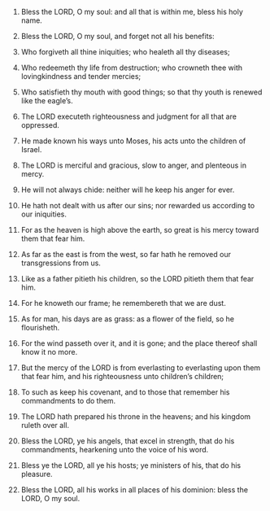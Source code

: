 1. Bless the LORD, O my soul: and all that is within me, bless his
holy name.

2. Bless the LORD, O my soul, and forget not all his benefits:

3. Who forgiveth all thine iniquities; who healeth all thy
diseases;

4. Who redeemeth thy life from destruction; who crowneth thee with
lovingkindness and tender mercies;

5. Who satisfieth thy mouth with good things; so that thy youth is
renewed like the eagle’s.

6. The LORD executeth righteousness and judgment for all that are
oppressed.

7. He made known his ways unto Moses, his acts unto the children of
Israel.

8. The LORD is merciful and gracious, slow to anger, and plenteous
in mercy.

9. He will not always chide: neither will he keep his anger for
ever.

10. He hath not dealt with us after our sins; nor rewarded us
according to our iniquities.

11. For as the heaven is high above the earth, so great is his
mercy toward them that fear him.

12. As far as the east is from the west, so far hath he removed our
transgressions from us.

13. Like as a father pitieth his children, so the LORD pitieth them
that fear him.

14. For he knoweth our frame; he remembereth that we are dust.

15. As for man, his days are as grass: as a flower of the field, so
he flourisheth.

16. For the wind passeth over it, and it is gone; and the place
thereof shall know it no more.

17. But the mercy of the LORD is from everlasting to everlasting
upon them that fear him, and his righteousness unto children’s
children;

18. To such as keep his covenant, and to those that remember his
commandments to do them.

19. The LORD hath prepared his throne in the heavens; and his
kingdom ruleth over all.

20. Bless the LORD, ye his angels, that excel in strength, that do
his commandments, hearkening unto the voice of his word.

21. Bless ye the LORD, all ye his hosts; ye ministers of his, that
do his pleasure.

22. Bless the LORD, all his works in all places of his dominion:
bless the LORD, O my soul.